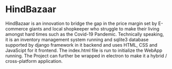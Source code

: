 # HindBazaar

HindBazaar is an innovation to bridge the gap in the price margin set by E-commerce giants and local shopkeeper who struggle to make their living amongst hard times such as the Covid-19 Pandemic.
Technically speaking, it is an inventory management system running and sqlite3 database supported by django framework in it backend and uses HTML, CSS and JavaScipt for it frontend. The index.html file is run to initialize the WebApp running.
The Project can further be wrapped in electron to make it a hybrid / cross-platform  application.
